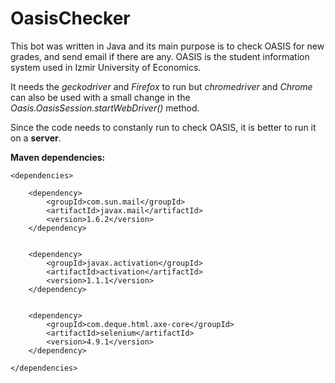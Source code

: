 # OasisChecker
 This bot was written in Java and its main purpose is to check OASIS for new grades, and send email if there are any.
OASIS is the student information system used in Izmir University of Economics.

It needs the _geckodriver_ and _Firefox_ to run but _chromedriver_ and _Chrome_ can also be used with a small change in the _Oasis.OasisSession.startWebDriver()_ method.

Since the code needs to constanly run to check OASIS, it is better to run it on a **server**.

**Maven dependencies:**

    <dependencies>
 
        <dependency>
            <groupId>com.sun.mail</groupId>
            <artifactId>javax.mail</artifactId>
            <version>1.6.2</version>
        </dependency>


        <dependency>
            <groupId>javax.activation</groupId>
            <artifactId>activation</artifactId>
            <version>1.1.1</version>
        </dependency>


        <dependency>
            <groupId>com.deque.html.axe-core</groupId>
            <artifactId>selenium</artifactId>
            <version>4.9.1</version>
        </dependency>
 
    </dependencies>
